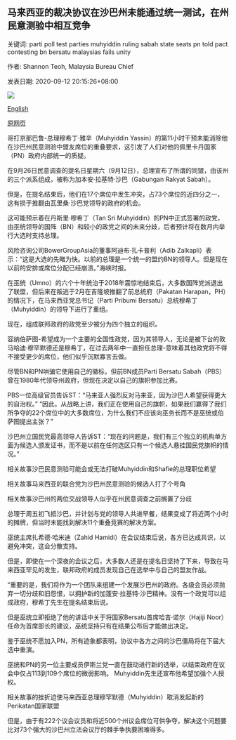 ## 马来西亚的裁决协议在沙巴州未能通过统一测试，在州民意测验中相互竞争

关键词: parti poll test parties muhyiddin ruling sabah state seats pn told pact contesting bn bersatu malaysias fails unity

作者: Shannon Teoh, Malaysia Bureau Chief

发表日期: 2020-09-12 20:15:26+08:00

![](https://www.straitstimes.com/sites/default/files/styles/x_large/public/articles/2020/09/12/tl-sabah-b-120920.jpg?itok=e5m9M1GZ)

[English](Malaysia%27s%20ruling%20pact%20fails%20unity%20test%20in%20Sabah%2C%20contesting%20against%20one%20another%20in%20state%20poll.md)

[原网页](https://www.straitstimes.com/asia/se-asia/malaysias-ruling-pact-fails-unity-test-in-sabah-contesting-against-one-another-in-state)

哥打京那巴鲁-总理穆希丁·雅辛（Muhyiddin Yassin）的第11小时干预未能消除他在沙巴州民意测验中盟友席位的重叠要求，这引发了人们对他的佩里卡丹国家（PN）政府内部统一的质疑。

在9月26日民意调查的提名日星期六（9月12日），总理宣布了所谓的同盟，由该州的三个派系组成，被称为加本安·拉基特·沙巴（Gabungan Rakyat Sabah）。

但是，在提名结束后，他们在17个席位中发生冲突，占73个席位的近四分之一，这有损于推翻由瓦里桑·沙巴党领导的政府的机会。

这可能预示着在丹斯里·穆希丁（Tan Sri Muhyiddin）的PN中正式签署的政党，由巫统领导的国阵（BN）和较小的政党之间的未来分歧，后者预计将在数月内举行大选时支持总理。

风险咨询公司BowerGroupAsia的董事阿迪布·扎卡普利（Adib Zalkapli）表示：“这是大选的先睹为快。以前的总理是一个统一的盟约BN的领导人。但是现在以前的安排或席位分配已经崩溃。”海峡时报。

在巫统（Umno）的六个十年统治于2018年震惊地结束后，大多数国阵党派退出了联盟，但后来在叛逃于2月在吉隆坡推翻了前总统府（Pakatan Harapan，PH）的情况下，在马来西亚党总书记（Parti Pribumi Bersatu）总统穆希丁（Muhyiddin）的领导下进行了重组。

现在，组成联邦政府的政党至少被分为四个独立的组织。

容纳伯萨图-希望成为一个主要的全国性政党，因为其领导人，无论是被下台的敦马哈迪·穆罕默德还是穆希丁，在过去两年中一直担任总理-意味着其他政党将不得不接受更少的席位，他们似乎沉默寡言去做。

尽管BN和PN哄骗它使用自己的徽标，但前BN成员Parti Bersatu Sabah（PBS）曾在1980年代领导州政府，但现在决定以自己的旗帜参加比赛。

PBS一位高级官员告诉ST：“马来亚人强烈反对马来亚，因为沙巴人希望获得更大的自治权。” “因此，从战略上讲，我们正在使用自己的旗帜，如果我们赢得了我们所争夺的22个席位中的大多数席位，为什么我们不应该向巫务长而不是巫统或伯萨图提出主张？”

沙巴州立国民党最高领导人告诉ST：“现在的问题是，我们有三个独立的机构单方面为候选人颁发证书，而不是以前在任何选区只有一个候选人悬挂国民党旗帜的情况。”

相关故事沙巴民意测验可能会或无法打破Muhyiddin和Shafie的总理职位希望

相关故事马来西亚的联合党为沙巴州民意测验的候选人打了个号角

相关故事沙巴州的两位交战领导人似乎在州民意调查之前搁置了分歧

总理于周五初飞抵沙巴，并计划与党的领导人共进早餐，结果变成了将近两个小时的摊牌，但当时未能找到解决11个重叠竞赛的解决方案。

巫统主席扎希德·哈米迪（Zahid Hamidi）在会议结束后说，各方已达成共识，以避免冲突，这会分散支持。

但是，即使在一个深夜的会议之后，大多数人还是在提名日坚持了下来，导致在马来西亚罕见的发生，联邦政府的成员发现自己在选举中与自己的盟友作战。

“重要的是，我们将作为一个团队来组建一个发展沙巴州的政府。各级会员必须抛弃一切分歧和旧怨恨，以拥护新的加蓬安·拉基特·沙巴精神。没有一个政党可以组成政府，穆希丁先生在提名结束后说。

但是巫统立即拒绝了他的讲话中关于将国家Bersatu首席哈吉·诺尔（Hajiji Noor）任命为首席部长的建议，巫统坚持只有在结果公布后才能做出决定。

鉴于巫统不愿加入PN，所有迹象都表明，协议中各方之间的沙巴僵局将在下届大选中重演。

巫统和PN的另一位主要成员伊斯兰党一直在鼓动进行新的选举，以结束政府在议会中仅占113到109个席位的微弱影响。 Muhyiddin先生还宣布他希望加强个人授权。

相关故事的挫折迫使马来西亚总理穆罕默德（Muhyiddin）取消发起新的Perikatan国家联盟

但是，由于有222个议会议员和将近500个州议会席位可供争夺，解决这个问题要比对73个强大的沙巴州立法会议厅的棘手争执要困难得多。